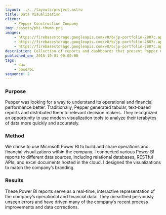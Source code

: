 ```yaml
---
layout: ../../layouts/project.astro
title: Data Visualization
client:
    - Pepper Construction Company
img: /assets/pbi-thumb.png
images:
    - https://firebasestorage.googleapis.com/v0/b/jp-portfolio-2807c.appspot.com/o/PBI_Sales.png?alt=media&token=0840b86a-b5aa-4cbb-bc0c-9fe7330d78b6
    - https://firebasestorage.googleapis.com/v0/b/jp-portfolio-2807c.appspot.com/o/PBI_Market.png?alt=media&token=10f3a137-3345-41d8-bf38-202b15463321
    - https://firebasestorage.googleapis.com/v0/b/jp-portfolio-2807c.appspot.com/o/PBI_EWO.png?alt=media&token=884bd61c-32e1-4df8-a8a3-3592bfe70622
description: Collection of reports and dashboards that present Pepper Construction's data.
published_on: 2018-10-01 00:00:00
tags:
    - dax
    - powerbi
sequence: 2
---
```


### Purpose

Pepper was looking for a way to understand its operational and financial performance better. Traditionally, Pepper generated tabular, text-based reports and distributed them to relevant decision makers. They recognized an opportunity to use modern visualization tools to analyze their terabytes of data more quickly and accurately.

### Method

We chose to use Microsoft Power BI to build and share operations and financial visualizations within the company. I connected various Power BI reports to different data sources, including relational databases, RESTful APIs, and excel documents hosted in the cloud. I designed the visualizations to match the company’s branding.

### Results

These Power BI reports serve as a real-time, interactive representation of the company’s operational and financial data. They unearthed perviously unseen errors and have driven many of the company’s recent process improvements and data corrections.
